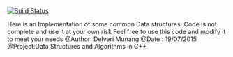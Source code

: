 
[![Build Status](https://travis-ci.org/chidelmun/Algorithms.svg?branch=master)](https://travis-ci.org/chidelmun/Algorithms)

Here is an Implementation of some common Data structures. Code is not complete and use it at your own risk
Feel free to use this code and modify it to meet your needs
@Author: Delveri Munang
@Date  : 19/07/2015
@Project:Data Structures and Algorithms in C++

